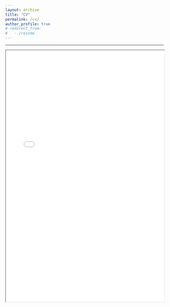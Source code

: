 ```yaml
---
layout: archive
title: "CV"
permalink: /cv/
author_profile: true
# redirect_from:
#   - /resume
---
```


<!-- {% include base_path %} -->

------  
<!-- <embed src="../files/Rongze Cai-CV.pdf" type="application/pdf" width="100%" height="600px"/> -->
<iframe src="../files/Rongze Cai-CV.pdf" width="100%" height="800px"></iframe>